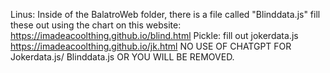 Linus:
Inside of the BalatroWeb folder, there is a file called "Blinddata.js" fill these out using the chart on this website: https://imadeacoolthing.github.io/blind.html
Pickle:
fill out jokerdata.js
https://imadeacoolthing.github.io/jk.html
NO USE OF CHATGPT FOR Jokerdata.js/ Blinddata.js OR YOU WILL BE REMOVED.
